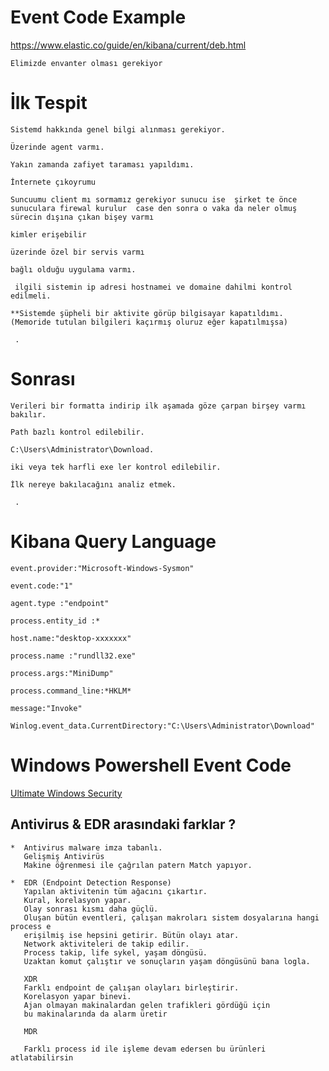 # Event Code Example

https://www.elastic.co/guide/en/kibana/current/deb.html


`` Elimizde envanter olması gerekiyor ``

# İlk Tespit

``Sistemd hakkında genel bilgi alınması gerekiyor.``

``Üzerinde agent varmı.``

``Yakın zamanda zafiyet taraması yapıldımı.``

``İnternete çıkoyrumu``

``Suncuumu client mı sormamız gerekiyor
sunucu ise 
şirket te önce sunuculara firewal kurulur 
case den sonra o vaka da neler olmuş sürecin dışına çıkan bişey varmı
``

``kimler erişebilir``

``üzerinde özel bir servis varmı``

``bağlı olduğu uygulama varmı.``

`` ilgili sistemin ip adresi hostnamei ve domaine dahilmi kontrol edilmeli.``

``**Sistemde şüpheli bir aktivite görüp bilgisayar kapatıldımı. (Memoride tutulan bilgileri kaçırmış oluruz eğer kapatılmışsa) ``

`` .``


# Sonrası

``Verileri bir formatta indirip ilk aşamada göze çarpan birşey varmı bakılır.``

``Path bazlı kontrol edilebilir.``

``C:\Users\Administrator\Download.``

``iki veya tek harfli exe ler kontrol edilebilir.``

``İlk nereye bakılacağını analiz etmek.``

`` .``


# Kibana Query Language

``event.provider:"Microsoft-Windows-Sysmon"``

``event.code:"1"`` 

``agent.type :"endpoint"``  

``process.entity_id :* ``

``host.name:"desktop-xxxxxxx"`` 

``process.name :"rundll32.exe"`` 

``process.args:"MiniDump"``

``process.command_line:*HKLM*``

``message:"Invoke"``  

``Winlog.event_data.CurrentDirectory:"C:\Users\Administrator\Download"``  


# Windows Powershell Event Code 

[Ultimate Windows Security](https://www.ultimatewindowssecurity.com/securitylog/encyclopedia/default.aspx)


Antivirus & EDR arasındaki farklar ? 
   --

```
*  Antivirus malware imza tabanlı.
   Gelişmiş Antivirüs
   Makine öğrenmesi ile çağrılan patern Match yapıyor.

*  EDR (Endpoint Detection Response)
   Yapılan aktivitenin tüm ağacını çıkartır.
   Kural, korelasyon yapar.
   Olay sonrası kısmı daha güçlü.
   Oluşan bütün eventleri, çalışan makroları sistem dosyalarına hangi process e 
   erişilmiş ise hepsini getirir. Bütün olayı atar.
   Network aktiviteleri de takip edilir.
   Process takip, life sykel, yaşam döngüsü.
   Uzaktan komut çalıştır ve sonuçların yaşam döngüsünü bana logla.

   XDR
   Farklı endpoint de çalışan olayları birleştirir.
   Korelasyon yapar binevi.
   Ajan olmayan makinalardan gelen trafikleri gördüğü için
   bu makinalarında da alarm üretir

   MDR

   Farklı process id ile işleme devam edersen bu ürünleri atlatabilirsin
```
